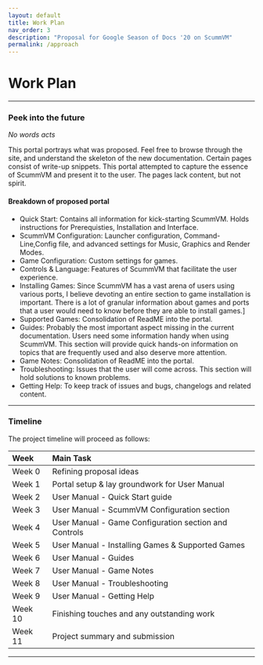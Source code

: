 ```yaml
---
layout: default
title: Work Plan
nav_order: 3
description: "Proposal for Google Season of Docs '20 on ScummVM"
permalink: /approach
---
```


# Work Plan

---
### Peek into the future



_No words acts_

This portal portrays what was proposed. Feel free to browse through the site, and understand the skeleton of the new documentation. Certain pages consist of write-up snippets. This portal attempted to capture the essence of ScummVM and present it to the user. The pages lack content, but not spirit.

#### **Breakdown of proposed portal**

- Quick Start: Contains all information for kick-starting ScummVM. Holds instructions for Prerequisties, Installation and Interface.
- ScummVM Configuration: Launcher configuration, Command-Line,Config file, and advanced settings for Music, Graphics and Render Modes.
- Game Configuration: Custom settings for games. 
- Controls & Language: Features of ScummVM that facilitate the user experience.
- Installing Games: Since ScummVM has a vast arena of users using various ports, I believe devoting an entire section to game installation is important. There is a lot of granular information about games and ports that a user would need to know before they are able to install games.]
- Supported Games: Consolidation of ReadME into the portal.
- Guides: Probably the most important aspect missing in the current documentation. Users need some information handy when using ScummVM. This section will provide quick hands-on information on topics that are frequently used and also deserve more attention.
- Game Notes: Consolidation of ReadME into the portal.
- Troubleshooting: Issues that the user will come across. This section will hold solutions to known problems.
- Getting Help: To keep track of issues and bugs, changelogs and related content.

---
### Timeline

The project timeline will proceed as follows:

| Week    |      Main Task                 |
|:--------|:-------------------------------|
| Week 0  | Refining proposal ideas              |
| Week 1  | Portal setup & lay groundwork for User Manual           |
| Week 2  | User Manual - Quick Start guide                  |
| Week 3 | User Manual - ScummVM Configuration section            |
| Week 4 | User Manual - Game Configuration section and Controls           |
| Week 5 | User Manual - Installing Games & Supported Games      |
| Week 6 | User Manual - Guides |
| Week 7 | User Manual - Game Notes |
| Week 8 | User Manual - Troubleshooting |
| Week 9 | User Manual - Getting Help  |
| Week 10 | Finishing touches and any outstanding work |
| Week 11 | Project summary and submission    |

---


